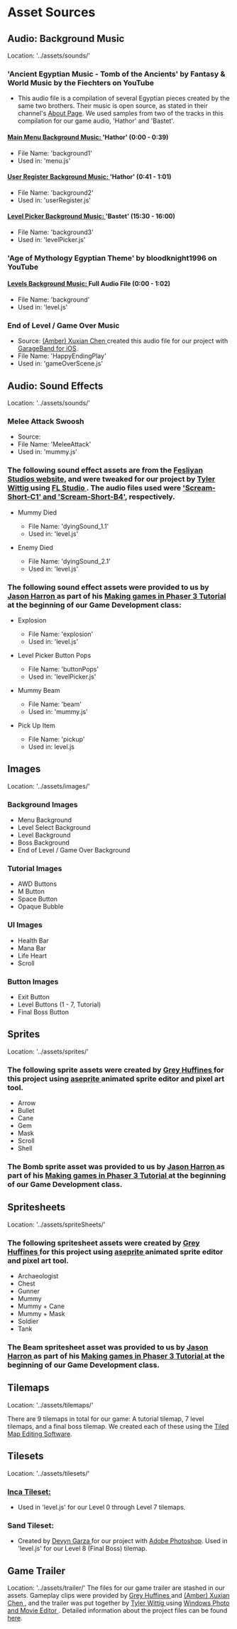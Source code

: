 # Asset Sources




## Audio: Background Music
Location: '../assets/sounds/'

### 'Ancient Egyptian Music - Tomb of the Ancients' by Fantasy & World Music by the Fiechters on YouTube
* This audio file is a compilation of several Egyptian pieces created by the same two brothers. Their music is open source, as stated in their channel's [About Page](https://www.youtube.com/channel/UCjMZjGhrFq_4llVS_x2XJ_w/about). We used samples from two of the tracks in this compilation for our game audio, 'Hathor' and 'Bastet'.

#### [Main Menu Background Music: ](http://www.youtube.com/watch?v=GI6dOS5ncFc&t=0m0s)  'Hathor' (0:00 - 0:39)
 - File Name: 'background1'
 - Used in: 'menu.js'

#### [User Register Background Music: ](http://www.youtube.com/watch?v=GI6dOS5ncFc&t=0m41s) 'Hathor' (0:41 - 1:01)
 - File Name: 'background2'
 - Used in: 'userRegister.js'

#### [Level Picker Background Music: ](http://www.youtube.com/watch?v=GI6dOS5ncFc&t=15m30s) 'Bastet' (15:30 - 16:00)
 - File Name: 'background3'
 - Used in: 'levelPicker.js'

### 'Age of Mythology Egyptian Theme' by bloodknight1996 on YouTube
#### [Levels Background Music: ](https://slack-redir.net/link?url=https%3A%2F%2Fwww.youtube.com%2Fwatch%3Fv%3DMZtytj8c77o) Full Audio File (0:00 - 1:02)
 - File Name: 'background'
 - Used in: 'level.js'

### End of Level / Game Over Music
 - Source: [(Amber) Xuxian Chen ](https://www.linkedin.com/in/xuxian-chen-81b648b5/) created this audio file for our project with [GarageBand for iOS](https://apps.apple.com/us/app/garageband/id408709785).
 - File Name: 'HappyEndingPlay'
 - Used in: 'gameOverScene.js'




## Audio: Sound Effects
Location: '../assets/sounds/'

### Melee Attack Swoosh
  - Source:
  - File Name: 'MeleeAttack'
  - Used in: 'mummy.js'

### The following sound effect assets are from the [Fesliyan Studios website](https://www.fesliyanstudios.com/), and were tweaked for our project by [Tyler Wittig ](https://www.linkedin.com/in/tylerwittig/) using [FL Studio ](https://www.image-line.com/flstudio/). The audio files used were ['Scream-Short-C1' and 'Scream-Short-B4'](https://www.fesliyanstudios.com/royalty-free-sound-effects-download/screams-gasps-yelling-206), respectively.

 - Mummy Died
    - File Name: 'dyingSound_1.1'
    - Used in: 'level.js'

 - Enemy Died
    - File Name: 'dyingSound_2.1'
    - Used in: 'level.js'

### The following sound effect assets were provided to us by [Jason Harron ](https://www.linkedin.com/in/jason-harron-a5ba06b/) as part of his [Making games in Phaser 3 Tutorial](https://www.youtube.com/watch?v=j3ni3pMH5JY&feature=youtu.be) at the beginning of our Game Development class:

 - Explosion
    - File Name: 'explosion'
    - Used in: 'level.js'      

 - Level Picker Button Pops
    - File Name: 'buttonPops'
    - Used in: 'levelPicker.js'

 - Mummy Beam
    - File Name: 'beam'
    - Used in: 'mummy.js'

 - Pick Up Item
    - File Name: 'pickup'
    - Used in: level.js




## Images
Location: '../assets/images/'

### Background Images
 - Menu Background
 - Level Select Background
 - Level Background
 - Boss Background
 - End of Level / Game Over Background

### Tutorial Images
 - AWD Buttons
 - M Button
 - Space Button
 - Opaque Bubble

### UI Images
 - Health Bar
 - Mana Bar
 - Life Heart
 - Scroll

### Button Images
 - Exit Button
 - Level Buttons (1 - 7, Tutorial)
 - Final Boss Button




## Sprites
Location: '../assets/sprites/'

### The following sprite assets were created by [Grey Huffines ](https://www.linkedin.com/in/grey-huffines-45364a137/) for this project using [aseprite ](https://www.aseprite.org/) animated sprite editor and pixel art tool.

 - Arrow
 - Bullet
 - Cane
 - Gem
 - Mask
 - Scroll
 - Shell

### The Bomb sprite asset was provided to us by [Jason Harron ](https://www.linkedin.com/in/jason-harron-a5ba06b/) as part of his [Making games in Phaser 3 Tutorial ](https://www.youtube.com/watch?v=j3ni3pMH5JY&feature=youtu.be) at the beginning of our Game Development class.




## Spritesheets
Location: '../assets/spriteSheets/'

### The following spritesheet assets were created by [Grey Huffines ](https://www.linkedin.com/in/grey-huffines-45364a137/) for this project using [aseprite ](https://www.aseprite.org/) animated sprite editor and pixel art tool.

- Archaeologist
- Chest
- Gunner
- Mummy
- Mummy + Cane
- Mummy + Mask
- Soldier
- Tank

### The Beam spritesheet asset was provided to us by [Jason Harron ](https://www.linkedin.com/in/jason-harron-a5ba06b/) as part of his [Making games in Phaser 3 Tutorial ](https://www.youtube.com/watch?v=j3ni3pMH5JY&feature=youtu.be) at the beginning of our Game Development class.




## Tilemaps
Location: '../assets/tilemaps/'

There are 9 tilemaps in total for our game: A tutorial tilemap, 7 level tilemaps, and a final boss tilemap. We created each of these using the [Tiled Map Editing Software](https://www.mapeditor.org/).




## Tilesets
Location: '../assets/tilesets/'

### [Inca Tileset: ](https://opengameart.org/content/inca-tileset)
* Used in 'level.js' for our Level 0 through Level 7 tilemaps.

### Sand Tileset:
* Created by [Devyn Garza ](https://www.linkedin.com/in/devyn-garza-858541160/) for our project with [Adobe Photoshop](https://www.photoshop.com/). Used in 'level.js' for our Level 8 (Final Boss) tilemap.




## Game Trailer
Location: '../assets/trailer/'
The files for our game trailer are stashed in our assets. Gameplay clips were provided by [Grey Huffines ](https://www.linkedin.com/in/grey-huffines-45364a137/) and [(Amber) Xuxian Chen ](https://www.linkedin.com/in/xuxian-chen-81b648b5/), and the trailer was put together by [Tyler Wittig ](https://www.linkedin.com/in/tylerwittig/) using [Windows Photo and Movie Editor ](https://www.microsoft.com/en-us/windows/photo-movie-editor). Detailed information about the project files can be found [here](./assets/trailer/README.txt).
